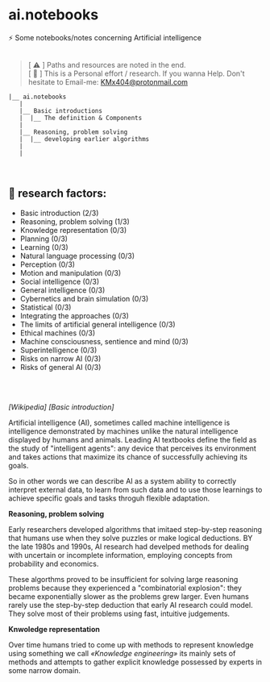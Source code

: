 # ai.notebooks <br />
:zap: Some notebooks/notes concerning Artificial intelligence 
<br />
<br />

>
> [ :warning: ] Paths and resources are noted in the end.  <br />
> [ :paperclip: ] This is a Personal effort / research. If you wanna Help. Don't hesitate to Email-me: KMx404@protonmail.com 
>  
>
>
>

```shell
|__ ai.notebooks
   |
   |__ Basic introductions
   |  |__ The definition & Components
   |
   |__ Reasoning, problem solving 
   |  |__ developing earlier algorithms 
   |
   |
``` 
<br />

## :leaves: research factors: <br />

* Basic introduction (2/3) <br />
* Reasoning, problem solving (1/3) <br />
* Knowledge representation (0/3) <br />
* Planning (0/3) <br /> 
* Learning (0/3) <br />
* Natural language processing (0/3) <br />
* Perception (0/3) <br />
* Motion and manipulation (0/3)  <br />
* Social intelligence (0/3) <br />
* General intelligence (0/3) <br />
* Cybernetics and brain simulation (0/3) <br />
* Statistical (0/3) <br />
* Integrating the approaches (0/3) <br />
* The limits of artificial general intelligence (0/3) <br />
* Ethical machines (0/3) <br />
* Machine consciousness, sentience and mind (0/3) <br />
* Superintelligence (0/3) <br />
* Risks on narrow AI (0/3) <br />
* Risks of general AI (0/3) <br />
<br />
<br />

<i>[Wikipedia]  [Basic introduction] </i> <br />

Artificial intelligence (AI), sometimes called machine intelligence is intelligence demonstrated by machines unlike the natural intelligence displayed by humans and animals. Leading AI textbooks define the field as the study of "intelligent agents": any device that perceives its environment and takes actions that maximize its chance of successfully achieving its goals. <br />

So in other words we can describe AI as a system ability to correctly interpret external data, to learn from such data and to use those learnings to achieve specific goals and tasks throguh flexible adaptation. <br /> 


<b>Reasoning, problem solving</b> <br />

Early researchers developed algorithms that imitaed step-by-step reasoning that humans use when they solve puzzles or make logical deductions. BY the late 1980s and 1990s, AI research had develped methods for dealing with uncertain or incomplete information, employing concepts from probability and economics. <br />

These algorthms proved to be insufficient for solving large reasoning problems because they experienced a "combinatorial explosion": they became exponentially slower as the problems grew larger. Even humans rarely use the step-by-step deduction that early AI research could model. They solve most of their problems using fast, intuitive judgements. <br />


<b>Knwoledge representation</b> <br />

Over time humans tried to come up with methods to represent knowledge using something we call <i>«Knowledge engineering»</i> its mainly sets of methods and attempts to gather explicit knowledge possessed by experts in some narrow domain.



